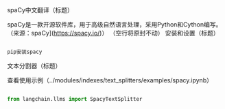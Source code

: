 spaCy中文翻译（标题）

spaCy是一款开源软件库，用于高级自然语言处理，采用Python和Cython编写。（来源：spaCy](https://spacy.io/)）
（空行将原封不动）
安装和设置（标题）


```bash

pip安装spacy
```




文本分割器（标题）

查看使用示例（../modules/indexes/text_splitters/examples/spacy.ipynb）

```python

from langchain.llms import SpacyTextSplitter

```

